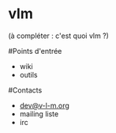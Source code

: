 # vlm

(à compléter : c'est quoi vlm ?)

#Points d'entrée
- wiki
- outils

#Contacts
- dev@v-l-m.org
- mailing liste
- irc
